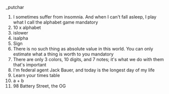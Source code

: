_putchar
1. I sometimes suffer from insomnia. And when I can't fall asleep, I play what I call the alphabet game
mandatory
2. 10 x alphabet
3. islower
4. isalpha
5. Sign
6. There is no such thing as absolute value in this world. You can only estimate what a thing is worth to you
mandatory
7. There are only 3 colors, 10 digits, and 7 notes; it's what we do with them that's important
8. I'm federal agent Jack Bauer, and today is the longest day of my life
9. Learn your times table
10. a + b
11. 98 Battery Street, the OG

